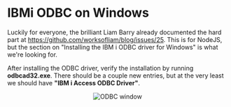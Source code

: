 # IBMi ODBC on Windows


Luckily for everyone, the brilliant Liam Barry already documented the hard part at https://github.com/worksofliam/blog/issues/25.
This is for NodeJS, but the section on "Installing the IBM i ODBC driver for Windows" is what we're looking for.

After installing the ODBC driver, verify the installation by running **odbcad32.exe**.
There should be a couple new entries, but at the very least we should have **"IBM i Access ODBC Driver"**.


<figure align="center">
  <img src="./additional/call/_assets/python-01.PNG" alt="ODBC window"/>
</figure>

